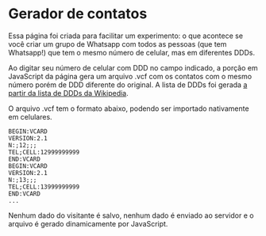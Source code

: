 # Gerador de contatos
Essa página foi criada para facilitar um experimento: o que acontece se você criar um grupo de Whatsapp com todos as pessoas (que tem Whatsapp!) que tem o mesmo número de celular, mas em diferentes DDDs.

Ao digitar seu número de celular com DDD no campo indicado, a porção em JavaScript da página gera um arquivo .vcf com os contatos com o mesmo número porém de DDD diferente do original. A lista de DDDs foi gerada [a partir da lista de DDDs da Wikipedia](https://pt.wikipedia.org/wiki/Discagem_direta_a_dist%C3%A2ncia#Lista_de_c%C3%B3digos_DDD_brasileiros_por_estado,_com_as_principais_cidades_e_regi%C3%B5es).

O arquivo .vcf tem o formato abaixo, podendo ser importado nativamente em celulares.

```
BEGIN:VCARD
VERSION:2.1
N:;12;;;
TEL;CELL:12999999999
END:VCARD
BEGIN:VCARD
VERSION:2.1
N:;13;;;
TEL;CELL:13999999999
END:VCARD
...
```

Nenhum dado do visitante é salvo, nenhum dado é enviado ao servidor e o arquivo é gerado dinamicamente por JavaScript.
